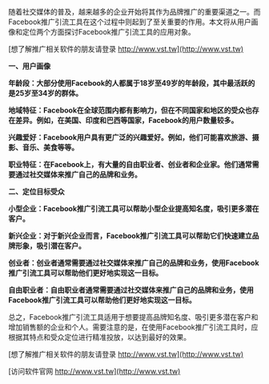 随着社交媒体的普及，越来越多的企业开始将其作为品牌推广的重要渠道之一。而Facebook推广引流工具在这个过程中则起到了至关重要的作用。本文将从用户画像和定位两个方面探讨Facebook推广引流工具的应用对象。

[想了解推广相关软件的朋友请登录 http://www.vst.tw](http://www.vst.tw)

**一、用户画像**

**年龄段：大部分使用Facebook的人都属于18岁至49岁的年龄段，其中最活跃的是25岁至34岁的群体。**

**地域特征：Facebook在全球范围内都有影响力，但在不同国家和地区的受众也存在差异。例如，在美国、印度和巴西等国家，Facebook的用户数量较多。**

**兴趣爱好：Facebook用户具有更广泛的兴趣爱好。例如，他们可能喜欢旅游、摄影、音乐、美食等等。**

**职业特征：在Facebook上，有大量的自由职业者、创业者和企业家。他们通常需要通过社交媒体来推广自己的品牌和业务。**

**二、定位目标受众**

**小型企业：Facebook推广引流工具可以帮助小型企业提高知名度，吸引更多潜在客户。**

**新兴企业：对于新兴企业而言，Facebook推广引流工具可以帮助它们快速建立品牌形象，吸引潜在客户。**

**创业者：创业者通常需要通过社交媒体来推广自己的品牌和业务，使用Facebook推广引流工具可以帮助他们更好地实现这一目标。**

**自由职业者：自由职业者通常需要通过社交媒体来推广自己的品牌和业务，使用Facebook推广引流工具可以帮助他们更好地实现这一目标。**

总之，Facebook推广引流工具适用于想要提高品牌知名度、吸引更多潜在客户和增加销售额的企业和个人。需要注意的是，在使用Facebook推广引流工具时，应根据其特点和受众定位进行精准投放，以达到最好的效果。

[想了解推广相关软件的朋友请登录 http://www.vst.tw](http://www.vst.tw)


[访问软件官网 http://www.vst.tw](http://www.vst.tw)
